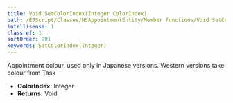 ```yaml
---
title: Void SetColorIndex(Integer ColorIndex)
path: /EJScript/Classes/NSAppointmentEntity/Member functions/Void SetColorIndex(Integer p_0)
intellisense: 1
classref: 1
sortOrder: 991
keywords: SetColorIndex(Integer)
---
```



Appointment colour, used only in Japanese versions. Western versions take colour from Task



* **ColorIndex:** Integer
* **Returns:** Void


